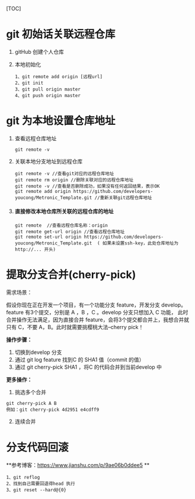 [TOC]

# git 初始话关联远程仓库

1. gitHub 创建个人仓库

2. 本地初始化

   ```
   1、git remote add origin [远程url]
   2、git init 
   3、git pull origin master
   4、git push origin master
   ```

   

# git 为本地设置仓库地址

1. 查看远程仓库地址

   `git remote -v` 

2. 关联本地分支地址到远程仓库

   ```
   git remote -v //查看git对应的远程仓库地址
   git remote rm origin //删除关联对应的远程仓库地址
   git remote -v //查看是否删除成功，如果没有任何返回结果，表示OK
   git remote add origin https://github.com/developers-youcong/Metronic_Template.git //重新关联git远程仓库地址
   ```

3. #### 直接修改本地仓库所关联的远程仓库的地址

   ```
   git remote  //查看远程仓库名称：origin 
   git remote get-url origin //查看远程仓库地址
   git remote set-url origin https://github.com/developers-youcong/Metronic_Template.git  ( 如果未设置ssh-key，此处仓库地址为 http://... 开头)
   ```

   

# 提取分支合并(cherry-pick)

需求场景：

假设你现在正在开发一个项目，有一个功能分支 feature，开发分支 develop。 feature 有3个提交，分别是 A ，B ，C 。develop 分支只想加入 C 功能， 此时合并操作无法满足，因为直接合并 feature，会将3个提交都合并上，我想合并就只有 C，不要 A，B。此时就需要挑樱桃大法–cherry pick！

**操作步骤：**

1. 切换到develop 分支
2. 通过 git log feature 找到C 的 SHA1 值（commit 的值）
3. 通过 git cherry-pick SHA1 ，将C 的代码合并到当前develop 中

**更多操作：**

1. 挑选多个合并

```git cherry-pick A B
git cherry-pick A B
例如：git cherry-pick 4d2951 e4cdff9
```

2. 连续合并







 







# 分支代码回滚

**参考博客：https://www.jianshu.com/p/9ae06b0ddee5 **

```
1、git reflog
2、找到自己需要回退得head 执行
3、git reset --hard@{0}
```

